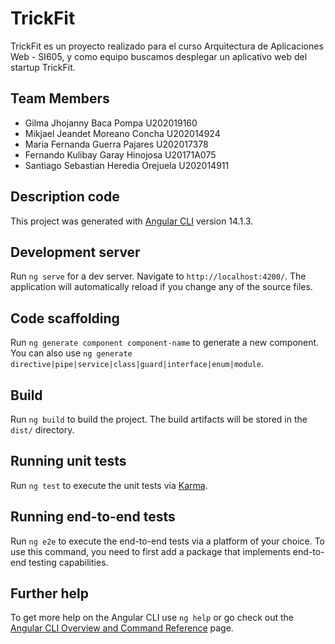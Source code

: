 # TrickFit
TrickFit es un proyecto realizado para el curso Arquitectura de Aplicaciones Web - SI605, y como equipo buscamos desplegar un aplicativo web del startup TrickFit. 

## Team Members

- Gilma Jhojanny Baca Pompa		        U202019160
- Mikjael Jeandet Moreano Concha 	    U202014924
- Maria Fernanda Guerra Pajares	        U202017378
- Fernando Kulibay Garay Hinojosa	    U20171A075
- Santiago Sebastian Heredia Orejuela	U202014911

## Description code
This project was generated with [Angular CLI](https://github.com/angular/angular-cli) version 14.1.3.

## Development server

Run `ng serve` for a dev server. Navigate to `http://localhost:4200/`. The application will automatically reload if you change any of the source files.

## Code scaffolding

Run `ng generate component component-name` to generate a new component. You can also use `ng generate directive|pipe|service|class|guard|interface|enum|module`.

## Build

Run `ng build` to build the project. The build artifacts will be stored in the `dist/` directory.

## Running unit tests

Run `ng test` to execute the unit tests via [Karma](https://karma-runner.github.io).

## Running end-to-end tests

Run `ng e2e` to execute the end-to-end tests via a platform of your choice. To use this command, you need to first add a package that implements end-to-end testing capabilities.

## Further help

To get more help on the Angular CLI use `ng help` or go check out the [Angular CLI Overview and Command Reference](https://angular.io/cli) page.
